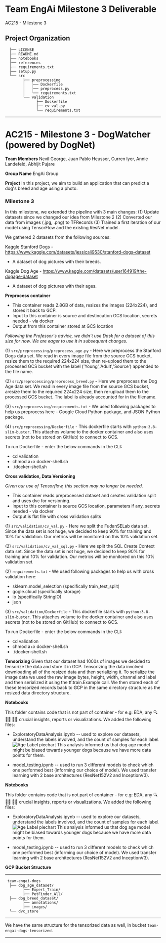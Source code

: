 Team EngAi Milestone 3 Deliverable
==============================

AC215 - Milestone 3

Project Organization
------------
      ├── LICENSE
      ├── README.md
      ├── notebooks
      ├── references
      ├── requirements.txt
      ├── setup.py
      └── src
            ├── preprocessing
            │   ├── Dockerfile
            │   ├── preprocess.py
            │   └── requirements.txt
            └── validation
                  ├── Dockerfile
                  ├── cv_val.py
                  └── requirements.txt


--------
# AC215 - Milestone 3 - DogWatcher (powered by DogNet)

**Team Members**
Nevil George, Juan Pablo Heusser, Curren Iyer, Annie Landefeld, Abhijit Pujare

**Group Name**
EngAi Group

**Project**
In this project, we aim to build an application that can predict a dog's breed and age using a photo.  

### Milestone 3 ###

In this milestone, we extended the pipeline with 3 main changes:
   (1) Update datasets since we changed our idea from Milestone 2
   (2) Converted our data from images (.jpg, .png) to TFRecords
   (3) Trained a first iteration of our model using TensorFlow and the existing ResNet model.

We gathered 2 datasets from the following sources:

Kaggle Stanford Dogs - https://www.kaggle.com/datasets/jessicali9530/stanford-dogs-dataset
 - A dataset of dog pictures with their breeds.

Kaggle Dog Age - https://www.kaggle.com/datasets/user164919/the-dogage-dataset
 - A dataset of dog pictures with their ages. 

**Preprocess container**
- This container reads 2.8GB of data, resizes the images (224x224), and stores it back to GCP.
- Input to this container is source and destincation GCS location, secrets needed - via docker
- Output from this container stored at GCS location

_Following the Professor's advice, we didn't use Dask for a dataset of this size for now. We are eager to use it in subsequent changes._

(1) `src/preprocessing/preprocess_age.py`  - Here we preprocess the Stanford Dogs data set. We read in every image file from the source GCS bucket, resize them to the required 224x224 size, then re-upload them to the processed GCS bucket with the label ('Young','Adult','Source') appended to the file name.

(2) `src/preprocessing/preprocess_breed.py`  - Here we preprocess the Dog Age data set. We read in every image file from the source GCS bucket, aresize them to the required 224x224 size, then re-upload them to the processed GCS bucket. The label is already accounted for in the filename.

(3) `src/preprocessing/requirements.txt` - We used following packages to help us preprocess here - Google Cloud Python package, and JSON Python package. 

(4) `src/preprocessing/Dockerfile` - This dockerfile starts with `python:3.8-slim-buster`. This <statement> attaches volume to the docker container and also uses secrets (not to be stored on GitHub) to connect to GCS.

To run Dockerfile - enter the below commands in the CLI:
- cd validation
- chmod a+x docker-shell.sh
- ./docker-shell.sh

**Cross validation, Data Versioning**

_Given our use of Tensorflow, this section may no longer be needed._

- This container reads preprocessed dataset and creates validation split and uses dvc for versioning.
- Input to this container is source GCS location, parameters if any, secrets needed - via docker
- Output is flat file with cross validation splits
  
(1) `src/validation/cv_val.py` - Here we split the FudanSELab data set. Since the data set is not huge, we decided to keep 90% for training and 10% for validation. Our metrics will be monitored on this 10% validation set.

(2) `src/validation/cv_val_sql.py` - Here we split the SQL Create Context data set. Since the data set is not huge, we decided to keep 90% for training and 10% for validation. Our metrics will be monitored on this 10% validation set.

(2) `requirements.txt` - We used following packages to help us with cross validation here: 
- sklearn.model_selection (specifically train_test_split)
- gogle.cloud (specifically storage)
- io (specifically StringIO)
- json

(3) `src/validation/Dockerfile` - This dockerfile starts with `python:3.8-slim-buster`. This <statement> attaches volume to the docker container and also uses secrets (not to be stored on GitHub) to connect to GCS.

To run Dockerfile - enter the below commands in the CLI:
- cd validation
- chmod a+x docker-shell.sh
- ./docker-shell.sh

**Tensorizing**
Given that our dataset had 1000s of images we decided to tensorize the data and store it in GCP. Tensorizing the data involved downloading all of the resized data and then serializing it. To serialize the image data we used the raw image bytes, height, width, channel and label and then serialized it using the tf.train.Example call. We then stored each of these tensorized records back to GCP in the same directory structure as the resized data directory structure. 

**Notebooks** 

This folder contains code that is not part of container - for e.g: EDA, any 🔍 🕵️‍♀️ 🕵️‍♂️ crucial insights, reports or visualizations. 
We added the following files:
 - ExploratoryDataAnalysis.ipynb -- used to explore our datasets, understand the labels involved, and the count of samples for each label.
![Age Label piechart](https://github.com/juanpheusser/ac215_engai/assets/22153363/7828c6f6-2459-4834-a699-01b0f7788345)
This analysis informed us that dog age model might be biased towards younger dogs because we have more data points for them. 

 - model_testing.ipynb -- used to run 3 different models to check which one performed best (informing our choice of model). We used transfer learning with 2 base architectures (ResNet152V2 and InceptionV3).

**Notebooks** 

This folder contains code that is not part of container - for e.g: EDA, any 🔍 🕵️‍♀️ 🕵️‍♂️ crucial insights, reports or visualizations. 
We added the following files:
 - ExploratoryDataAnalysis.ipynb -- used to explore our datasets, understand the labels involved, and the count of samples for each label.
![Age Label piechart](https://github.com/juanpheusser/ac215_engai/assets/22153363/7828c6f6-2459-4834-a699-01b0f7788345)
This analysis informed us that dog age model might be biased towards younger dogs because we have more data points for them. 

 - model_testing.ipynb -- used to run 3 different models to check which one performed best (informing our choice of model). We used transfer learning with 2 base architectures (ResNet152V2 and InceptionV3).

**GCP Bucket Structure**

------------
     team-engai-dogs
      ├── dog_age_dataset/
            ├── Expert_Train/
            ├── PetFinder_All/
      ├── dog_breed_dataset/
            ├── annotations/
            ├── images/
      └── dvc_store

--------
We have the same structure for the tensorized data as well, in bucket `team-engai-dogs-tensorized`.


----
